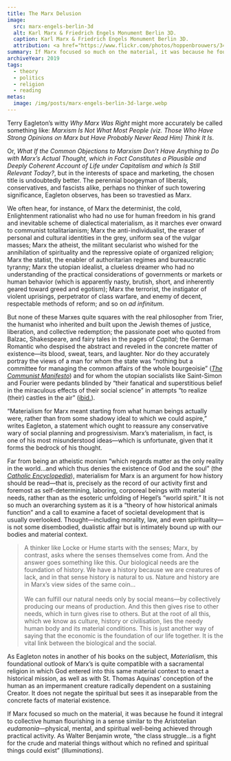```yaml
---
title: The Marx Delusion
image:
  src: marx-engels-berlin-3d
  alt: Karl Marx & Friedrich Engels Monument Berlin 3D.
  caption: Karl Marx & Friedrich Engels Monument Berlin 3D.
  attribution: <a href="https://www.flickr.com/photos/hoppenbrouwers/34792812685">Flickr</a>
summary: If Marx focused so much on the material, it was because he found it integral to collective human flourishing in a sense similar to the Aristotelian <em>eudamonia</em>—physical, mental, and spiritual well-being achieved through practical activity.
archiveYear: 2019
tags:
  - theory
  - politics
  - religion
  - reading
metas:
  image: /img/posts/marx-engels-berlin-3d-large.webp
---
```


Terry Eagleton’s witty _Why Marx Was Right_ might more accurately be called something like: _Marxism Is Not What Most People (viz. Those Who Have Strong Opinions on Marx but Have Probably Never Read Him) Think It Is_.

Or, _What If the Common Objections to Marxism Don’t Have Anything to Do with Marx’s Actual Thought, which in Fact Constitutes a Plausible and Deeply Coherent Account of Life under Capitalism and which Is Still Relevant Today?_, but in the interests of space and marketing, the chosen title is undoubtedly better. The perennial boogeyman of liberals, conservatives, and fascists alike, perhaps no thinker of such towering significance, Eagleton observes, has been so travestied as Marx.

We often hear, for instance, of Marx the determinist, the cold, Enlightenment rationalist who had no use for human freedom in his grand and inevitable scheme of dialectical materialism, as it marches ever onward to communist totalitarianism; Marx the anti-individualist, the eraser of personal and cultural identities in the grey, uniform sea of the vulgar masses; Marx the atheist, the militant secularist who wished for the annihilation of spirituality and the repressive opiate of organized religion; Marx the statist, the enabler of authoritarian regimes and bureaucratic tyranny; Marx the utopian idealist, a clueless dreamer who had no understanding of the practical considerations of governments or markets or human behavior (which is apparently nasty, brutish, short, and inherently geared toward greed and egotism); Marx the terrorist, the instigator of violent uprisings, perpetrator of class warfare, and enemy of decent, respectable methods of reform; and so on _ad infinitum_.

But none of these Marxes quite squares with the real philosopher from Trier, the humanist who inherited and built upon the Jewish themes of justice, liberation, and collective redemption; the passionate poet who quoted from Balzac, Shakespeare, and fairy tales in the pages of _Capital_; the German Romantic who despised the abstract and reveled in the concrete matter of existence—its blood, sweat, tears, and laughter. Nor do they accurately portray the views of a man for whom the state was “nothing but a committee for managing the common affairs of the whole bourgeoisie” ([_The Communist Manifesto_](https://www.marxists.org/archive/marx/works/1848/communist-manifesto/ch01.htm)) and for whom the utopian socialists like Saint-Simon and Fourier were pedants blinded by “their fanatical and superstitious belief in the miraculous effects of their social science” in attempts “to realize (their) castles in the air” ([ibid.](https://www.marxists.org/archive/marx/works/1848/communist-manifesto/ch03.htm)).

“Materialism for Marx meant starting from what human beings actually were, rather than from some shadowy ideal to which we could aspire,” writes Eagleton, a statement which ought to reassure any conservative wary of social planning and progressivism. Marx’s materialism, in fact, is one of his most misunderstood ideas—which is unfortunate, given that it forms the bedrock of his thought.

Far from being an atheistic monism “which regards matter as the only reality in the world...and which thus denies the existence of God and the soul” (the [_Catholic Encyclopedia_](<https://en.wikisource.org/wiki/Catholic_Encyclopedia_(1913)/Materialism>)), materialism for Marx is an argument for how history should be read—that is, precisely as the record of our activity first and foremost as self-determining, laboring, corporeal beings with material needs, rather than as the esoteric unfolding of Hegel’s “world spirit.” It is not so much an overarching system as it is a “theory of how historical animals function” and a call to examine a facet of societal development that is usually overlooked. Thought—including morality, law, and even spirituality—is not some disembodied, dualistic affair but is intimately bound up with our bodies and material context.

> A thinker like Locke or Hume starts with the senses; Marx, by contrast, asks where the senses themselves come from. And the answer goes something like this. Our biological needs are the foundation of history. We have a history because we are creatures of lack, and in that sense history is natural to us. Nature and history are in Marx’s view sides of the same coin...<br><br>We can fulfill our natural needs only by social means—by collectively producing our means of production. And this then gives rise to other needs, which in turn gives rise to others. But at the root of all this, which we know as culture, history or civilisation, lies the needy human body and its material conditions. This is just another way of saying that the economic is the foundation of our life together. It is the vital link between the biological and the social.

As Eagleton notes in another of his books on the subject, _Materialism_, this foundational outlook of Marx’s is quite compatible with a sacramental religion in which God entered into this same material context to enact a historical mission, as well as with St. Thomas Aquinas’ conception of the human as an impermanent creature radically dependent on a sustaining Creator. It does not negate the spiritual but sees it as inseparable from the concrete facts of material existence.

If Marx focused so much on the material, it was because he found it integral to collective human flourishing in a sense similar to the Aristotelian _eudamonia_—physical, mental, and spiritual well-being achieved through practical activity. As Walter Benjamin wrote, “the class struggle...is a fight for the crude and material things without which no refined and spiritual things could exist” (_Illuminations_).
